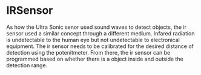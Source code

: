 # IRSensor
As how the Ultra Sonic senor used sound waves to detect objects, the ir sensor used a similar concept through a different medium. Infared radiation is undetectable to the human eye but not undetectable to electronical equipment. The ir sensor needs to be calibrated for the desired distance of detection using the potenitmeter. From there, the ir sensor can be programmed based on whether there is a object inside and outside the detection range. 
